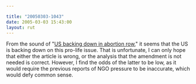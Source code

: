 ```yaml
---

title: "20050303-1043"
date: 2005-03-03 15:43:00
layout: rut
---
```


<p> From the sound of "<a href="http://news.bbc.co.uk/2/hi/americas/4314181.stm">US backing
down in abortion row</a>," it seems that the US is backing down
on this pro-life issue.  That is unfortunate, I can only hope that
either the article is wrong, or the analysis that the amendment is
not needed is correct.  However, I find the odds of the latter to
be low, as it would require the previous reports of NGO pressure
to be inaccurate, which would defy common sense.</p>


